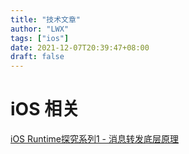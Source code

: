 ```yaml
---
title: "技术文章"
author: "LWX"
tags: ["ios"]
date: 2021-12-07T20:39:47+08:00
draft: false
---
```


# iOS 相关

[iOS Runtime探究系列1 - 消息转发底层原理](/post/tech/ios-runtime-messagesend/)





